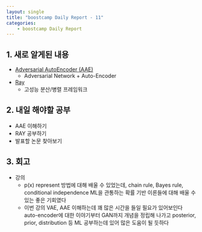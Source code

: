 ```yaml
---
layout: single
title: "boostcamp Daily Report - 11"
categories:
	- boostcamp Daily Report
---
```


## 1. 새로 알게된 내용

- [Adversarial AutoEncoder (AAE)](https://greeksharifa.github.io/generative%20model/2020/08/23/AAE/)
	- Adversarial Network + Auto-Encoder
- [Ray](https://medium.com/riiid-teamblog-kr/ray-%ED%99%95%EC%9E%A5-%EA%B0%80%EB%8A%A5%ED%95%9C-%EA%B3%A0%EC%84%B1%EB%8A%A5-%EB%B6%84%EC%82%B0-%EB%B3%91%EB%A0%AC-machine-learning-%ED%94%84%EB%A0%88%EC%9E%84%EC%9B%8C%ED%81%AC-f17f9c9cbef3) 
	- 고성능 분산/병렬 프레임워크

## 2. 내일 해야할 공부

- AAE 이해하기
- RAY 공부하기
- 발표할 논문 찾아보기

## 3. 회고

- 강의
	- p(x) represent 방법에 대해 배울 수 있었는데, chain rule, Bayes rule, conditional independence ML을 관통하는 확률 기반 이론들에 대해 배울 수 있는 좋은 기회였다
	- 이번 강의 VAE, AAE 이해하는데 꽤 많은 시간을 들일 필요가 있어보인다 auto-encoder에 대한 이야기부터 GAN까지 개념을 정립해 나가고 posterior, prior, distribution 등 ML 공부하는데 있어 많은 도움이 될 듯하다
